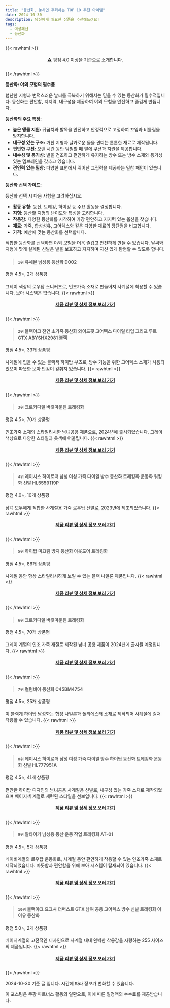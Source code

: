```yaml
---
title: "등산화, 놓치면 후회하는 TOP 10 추천 아이템"
date: 2024-10-30
description: 당신에게 필요한 상품을 추천해드려요!
tags:
  - 여성패션
  - 등산화
---
```

{{< rawhtml >}}<div class="toc" style="text-align: center; height: 50px; line-height: 2;">  <p>⚠️ 평점 4.0 이상을 기준으로 소개합니다.<br></p></div> {{< /rawhtml >}}

**등산화: 야외 모험의 필수품**

험난한 지형과 변덕스러운 날씨를 극복하기 위해서는 믿을 수 있는 등산화가 필수적입니다. 등산화는 편안함, 지지력, 내구성을 제공하여 야외 모험을 안전하고 즐겁게 만듭니다.

**등산화의 주요 특징:**

* **높은 앵클 지원:** 뒤꿈치와 발목을 안전하고 안정적으로 고정하여 꼬임과 비틀림을 방지합니다.
* **내구성 있는 구조:** 거친 지형과 날카로운 돌을 견디는 튼튼한 재료로 제작됩니다.
* **편안한 쿠션:** 오랜 시간 동안 탐험할 때 발에 쿠션과 지원을 제공합니다.
* **내수성 및 통기성:** 발을 건조하고 편안하게 유지하는 방수 또는 방수 소재와 통기성 있는 멤브레인을 갖추고 있습니다.
* **견인력 있는 밑창:** 다양한 표면에서 뛰어난 그립력을 제공하는 밑창 패턴이 있습니다.

**등산화 선택 가이드:**

등산화 선택 시 다음 사항을 고려하십시오.

* **활동 유형:** 등산, 트레킹, 하이킹 등 주요 활동을 결정합니다.
* **지형:** 등산할 지형의 난이도와 특성을 고려합니다.
* **착용감:** 다양한 등산화를 시착하여 가장 편안하고 지지력 있는 옵션을 찾습니다.
* **재료:** 가죽, 합성섬유, 고어텍스와 같은 다양한 재료의 장단점을 비교합니다.
* **가격:** 예산에 맞는 등산화를 선택합니다.

적합한 등산화를 선택하면 야외 모험을 더욱 즐겁고 안전하게 만들 수 있습니다. 날씨와 지형에 맞게 설계된 신발은 발을 보호하고 지지하며 자신 있게 탐험할 수 있도록 합니다.


>#### `1위` 유세븐 남성용 등산화 D002
평점 4.5⭐, 2개 상품평

그레이 색상의 로우탑 스니커즈로, 인조가죽 소재로 만들어져 사계절에 착용할 수 있습니다. 보아 시스템은 없습니다.
{{< rawhtml >}}<div class="toc" style="text-align: center; height: 50px; line-height: 2;"><p><b><a href="https://link.coupang.com/re/AFFSDP?lptag=AF5033054&pageKey=6928467&itemId=30684775&vendorItemId=4572738648&traceid=V0-153-1805b6c98b102800&requestid=20241030113110699274568070&token=31850C%7CMIXED">제품 리뷰 및 상세 정보 보러 가기</a></b><br></p> </div>{{< /rawhtml >}}

>#### `2위` 블랙야크 천연 소가죽 등산화 와이드핏 고어텍스 다이얼 타입 그리프 루트 GTX ABYSHX2981 블랙
평점 4.5⭐, 33개 상품평

사계절에 입을 수 있는 블랙색 하이탑 부츠로, 방수 기능을 위한 고어텍스 소재가 사용되었으며 따뜻한 보아 안감이 갖춰져 있습니다.
{{< rawhtml >}}<div class="toc" style="text-align: center; height: 50px; line-height: 2;"><p><b><a href="https://link.coupang.com/re/AFFSDP?lptag=AF5033054&pageKey=6864201681&itemId=19711677544&vendorItemId=85011755980&traceid=V0-153-08aa13ad7ce06617&requestid=20241030113110699274568070&token=31850C%7CMIXED">제품 리뷰 및 상세 정보 보러 가기</a></b><br></p> </div>{{< /rawhtml >}}

>#### `3위` 크로커다일 버킷마운틴 트레킹화
평점 4.5⭐, 70개 상품평

인조가죽 소재의 스타일리시한 남녀공용 제품으로, 2024년에 출시되었습니다. 그레이 색상으로 다양한 스타일과 옷색에 어울립니다.
{{< rawhtml >}}<div class="toc" style="text-align: center; height: 50px; line-height: 2;"><p><b><a href="https://link.coupang.com/re/AFFSDP?lptag=AF5033054&pageKey=7970243347&itemId=22071248151&vendorItemId=89118331157&traceid=V0-153-e406747195af5e63&clickBeacon=06991bb0-9667-11ef-8b6a-9e05585bf474%7E3&requestid=20241030113110699274568070&token=31850C%7CMIXED">제품 리뷰 및 상세 정보 보러 가기</a></b><br></p> </div>{{< /rawhtml >}}

>#### `4위` 레이시스 하이로더 남성 여성 가죽 다이얼 방수 등산화 트레킹화 운동화 워킹화 신발 HL5559119P
평점 4.0⭐, 10개 상품평

남녀 모두에게 적합한 사계절용 가죽 로우탑 신발로, 2023년에 제조되었습니다.
{{< rawhtml >}}<div class="toc" style="text-align: center; height: 50px; line-height: 2;"><p><b><a href="https://link.coupang.com/re/AFFSDP?lptag=AF5033054&pageKey=7670843607&itemId=20462435010&vendorItemId=87542072038&traceid=V0-153-bca4ae016fda87c2&clickBeacon=069942c0-9667-11ef-adaf-4ecf4048055c%7E3&requestid=20241030113110699274568070&token=31850C%7CMIXED">제품 리뷰 및 상세 정보 보러 가기</a></b><br></p> </div>{{< /rawhtml >}}

>#### `5위` 하이탑 미끄럼 방지 등산화 아웃도어 트레킹화
평점 4.5⭐, 86개 상품평

사계절 동안 항상 스타일리시하게 보일 수 있는 블랙 나일론 제품입니다.
{{< rawhtml >}}<div class="toc" style="text-align: center; height: 50px; line-height: 2;"><p><b><a href="https://link.coupang.com/re/AFFSDP?lptag=AF5033054&pageKey=7769977085&itemId=20973839941&vendorItemId=88517492402&traceid=V0-153-c9d0dd2fb251fc2f&requestid=20241030113110699274568070&token=31850C%7CMIXED">제품 리뷰 및 상세 정보 보러 가기</a></b><br></p> </div>{{< /rawhtml >}}

>#### `6위` 크로커다일 버킷마운틴 트레킹화
평점 4.5⭐, 70개 상품평

그레이 계열의 인조 가죽 재질로 제작된 남녀 공용 제품이 2024년에 출시될 예정입니다.
{{< rawhtml >}}<div class="toc" style="text-align: center; height: 50px; line-height: 2;"><p><b><a href="https://link.coupang.com/re/AFFSDP?lptag=AF5033054&pageKey=7970243347&itemId=22071248133&vendorItemId=89118331067&traceid=V0-153-e406747195af5e63&clickBeacon=069942c0-9667-11ef-90a6-603ae38c5712%7E3&requestid=20241030113110699274568070&token=31850C%7CMIXED">제품 리뷰 및 상세 정보 보러 가기</a></b><br></p> </div>{{< /rawhtml >}}

>#### `7위` 컬럼비아 등산화 C45BM4754
평점 4.5⭐, 25개 상품평

이 블랙계 하이탑 남성화는 합성 나일론과 폴리에스터 소재로 제작되어 사계절에 걸쳐 착용할 수 있습니다.
{{< rawhtml >}}<div class="toc" style="text-align: center; height: 50px; line-height: 2;"><p><b><a href="https://link.coupang.com/re/AFFSDP?lptag=AF5033054&pageKey=8253410778&itemId=23764644125&vendorItemId=90789012081&traceid=V0-153-d7db350f738231c9&requestid=20241030113110699274568070&token=31850C%7CMIXED">제품 리뷰 및 상세 정보 보러 가기</a></b><br></p> </div>{{< /rawhtml >}}

>#### `8위` 레이시스 하이로더 남성 여성 가죽 다이얼 방수 하이탑 등산화 트레킹화 운동화 신발 HL777951A
평점 4.5⭐, 41개 상품평

편안한 하이탑 디자인의 남녀공용 사계절용 신발로, 내구성 있는 가죽 소재로 제작되었으며 베이지색 계열로 세련된 스타일을 선보입니다.
{{< rawhtml >}}<div class="toc" style="text-align: center; height: 50px; line-height: 2;"><p><b><a href="https://link.coupang.com/re/AFFSDP?lptag=AF5033054&pageKey=7670342538&itemId=20459766637&vendorItemId=91257037694&traceid=V0-153-47d3fb3a821fc3f9&clickBeacon=069942c0-9667-11ef-a96d-8c36fefe8624%7E3&requestid=20241030113110699274568070&token=31850C%7CMIXED">제품 리뷰 및 상세 정보 보러 가기</a></b><br></p> </div>{{< /rawhtml >}}

>#### `9위` 알타이카 남성용 등산 운동 작업 트레킹화 AT-01
평점 4.5⭐, 5개 상품평

네이비계열의 로우탑 운동화로, 사계절 동안 편안하게 착용할 수 있는 인조가죽 소재로 제작되었습니다. 따뜻함과 편안함을 위해 보아 시스템이 탑재되어 있습니다.
{{< rawhtml >}}<div class="toc" style="text-align: center; height: 50px; line-height: 2;"><p><b><a href="https://link.coupang.com/re/AFFSDP?lptag=AF5033054&pageKey=1105280628&itemId=2066507033&vendorItemId=70065687444&traceid=V0-153-7aeff4e663b0b616&requestid=20241030113110699274568070&token=31850C%7CMIXED">제품 리뷰 및 상세 정보 보러 가기</a></b><br></p> </div>{{< /rawhtml >}}

>#### `10위` 블랙야크 요크셔 더퍼스트 GTX 남여 공용 고어텍스 방수 신발 트레킹화 아이유 등산화
평점 5.0⭐, 2개 상품평

베이지계열의 고전적인 디자인으로 사계절 내내 완벽한 착용감을 자랑하는 255 사이즈의 제품입니다.
{{< rawhtml >}}<div class="toc" style="text-align: center; height: 50px; line-height: 2;"><p><b><a href="https://link.coupang.com/re/AFFSDP?lptag=AF5033054&pageKey=7595620973&itemId=20080837484&vendorItemId=88530555823&traceid=V0-153-c558b35ef430063a&clickBeacon=069942c0-9667-11ef-845e-e7e0af769a72%7E3&requestid=20241030113110699274568070&token=31850C%7CMIXED">제품 리뷰 및 상세 정보 보러 가기</a></b><br></p> </div>{{< /rawhtml >}}


2024-10-30 기준 글 입니다.
시간에 따라 정보가 변화할 수 있습니다.

이 포스팅은 쿠팡 파트너스 활동의 일환으로, 이에 따른 일정액의 수수료를 제공받습니다.